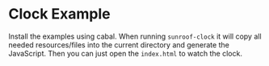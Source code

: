 
Clock Example
=============

Install the examples using cabal. When running `sunroof-clock` 
it will copy all needed resources/files into the current directory 
and generate the JavaScript. Then you can just open the 
`index.html` to watch the clock.
